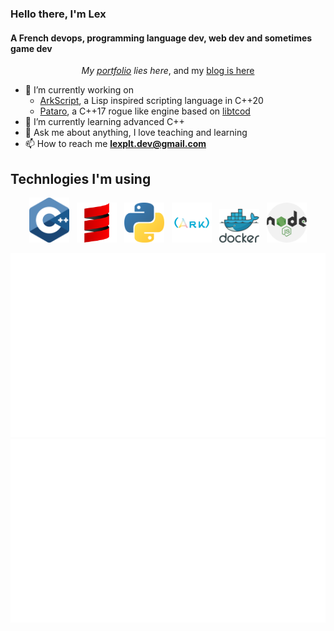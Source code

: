 ### Hello there, I'm Lex
#### A French devops, programming language dev, web dev and sometimes game dev

<p align="center">
    <i>My <a href="https://superfola.github.io/">portfolio</a> lies here</i>,
    and my <a href="https://lexp.lt">blog is here</a>
</p>

<p>
    <ul>
        <li>🔭 I’m currently working on
            <ul>
                <li><a href=https://github.com/ArkScript-lang/Ark>ArkScript</a>, a Lisp inspired scripting language in C++20</li>
                <li><a href=https://github.com/SuperFola/Pataro>Pataro</a>, a C++17 rogue like engine based on <a href=https://github.com/libtcod/libtcod>libtcod</a></li>
            </ul>
        </li>
        <li>🌱 I’m currently learning advanced C++</li>
        <li>💬 Ask me about anything, I love teaching and learning</li>
        <li>📫 How to reach me <strong><a href=mailto:lexplt.dev@gmail.com>lexplt.dev@gmail.com</a></strong></li>
    </ul>
</p>

## Technlogies I'm using
<p align="center">
    <img width="64px" src="images/cpp-lang.png" />&nbsp;&nbsp;
    <img width="64px" src="images/scala.png" />&nbsp;&nbsp;
    <img width="64px" src="images/python-lang.png" />&nbsp;&nbsp;
    <img width="64px" src="images/ArkTransparent-by-mazz.png" />&nbsp;&nbsp;
    <img width="64px" src="images/docker.png" />&nbsp;&nbsp;
    <img width="64px" src="images/nodejs.png" />
</p>

<p align="center">
    <img src="/generated/overview.svg" alt="SuperFola GitHub statistics" />
    <img src="/generated/languages.svg" alt="SuperFola most used languages" />
</p>

